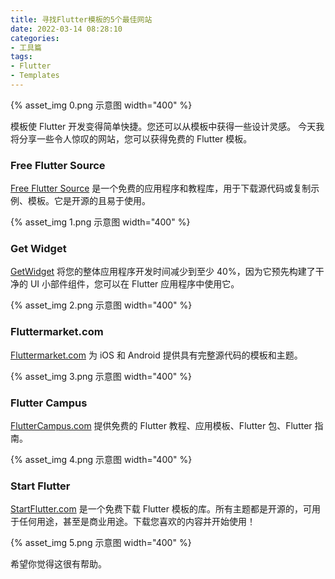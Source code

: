 ```yaml
---
title: 寻找Flutter模板的5个最佳网站
date: 2022-03-14 08:28:10
categories:
- 工具篇
tags:
- Flutter
- Templates
---
```


{% asset_img 0.png 示意图 width="400" %}

模板使 Flutter 开发变得简单快捷。您还可以从模板中获得一些设计灵感。
今天我将分享一些令人惊叹的网站，您可以获得免费的 Flutter 模板。

<!--more-->

### Free Flutter Source

[Free Flutter Source](https://freefluttersource.com/) 是一个免费的应用程序和教程库，用于下载源代码或复制示例、模板。它是开源的且易于使用。

{% asset_img 1.png 示意图 width="400" %}

### Get Widget

[GetWidget](https://www.getwidget.dev/) 将您的整体应用程序开发时间减少到至少 40%，因为它预先构建了干净的 UI 小部件组件，您可以在 Flutter 应用程序中使用它。

{% asset_img 2.png 示意图 width="400" %}

### Fluttermarket.com

[Fluttermarket.com](https://fluttermarket.com/) 为 iOS 和 Android 提供具有完整源代码的模板和主题。

{% asset_img 3.png 示意图 width="400" %}

### Flutter Campus

[FlutterCampus.com](https://www.fluttercampus.com/) 提供免费的 Flutter 教程、应用模板、Flutter 包、Flutter 指南。

{% asset_img 4.png 示意图 width="400" %}

### Start Flutter

[StartFlutter.com](https://startflutter.com/) 是一个免费下载 Flutter 模板的库。所有主题都是开源的，可用于任何用途，甚至是商业用途。下载您喜欢的内容并开始使用！

{% asset_img 5.png 示意图 width="400" %}

希望你觉得这很有帮助。